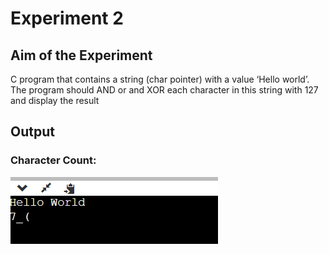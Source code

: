 # Experiment 2

## Aim of the Experiment
C program that contains a string (char pointer) with a value ‘Hello world’. The program should AND or and XOR each character in this string with 127 and display the result

## Output
### Character Count:
![output](program2_Output.png)
